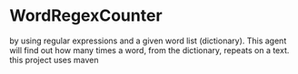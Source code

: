 # WordRegexCounter
by using regular expressions and a given word list (dictionary). This agent will find out how many times a word, from the dictionary, repeats on a text.
this project uses maven

